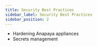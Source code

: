 ```yaml
---
title: Security Best Practices
sidebar_label: Security Best Practices
sidebar_position: 2
---
```


- Hardening Anapaya appliances
- Secrets management

